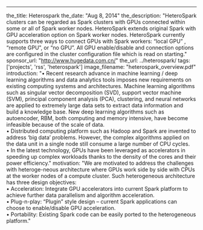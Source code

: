 ---
the_title: Heterospark
the_date: "Aug 8, 2014"
the_description: "HeteroSpark clusters can be regarded as Spark clusters with GPUs connected within some or all of Spark worker nodes. HeteroSpark extends original Spark with GPU acceleration option on Spark worker nodes. HeteroSpark currently supports three ways to connect GPUs with Spark workers: “local GPU” , “remote GPU”, or “no GPU”. All GPU enable/disable and connection options are configured in the cluster configuration file which is read on starting."
sponsor_url: "http://www.hugedata.com.cn/"
the_url: ../heterospark/
tags: ['projects', 'rss', 'heterospark']
image_filename: "heterospark_overview.pdf"
introduction: "&bull; Recent research advance in machine learning / deep learning algorithms and data analytics tools imposes new requirements on existing computing systems and architectures. Machine learning algorithms such as singular vector decomposition (SVD), support vector machine (SVM), principal component analysis (PCA), clustering, and neural networks are applied to extremely large data sets to extract data information and build a knowledge base. New deep learning algorithms such as autoencoder, RBM, both computing and memory intensive, have become infeasible because of the scale of data. <br /> &bull; Distributed computing platform such as Hadoop and Spark are invented to address ‘big data’ problems. However, the complex algorithms applied on the data unit in a single node still consume a large number of CPU cycles. <br /> &bull; In the latest technology, GPUs have been leveraged as accelerators in speeding up complex workloads thanks to the density of the cores and their power efficiency."
motivation: "We are motivated to address the challenges with heteroge-neous architecture where GPUs work side by side with CPUs at the worker nodes of a compute cluster. Such heterogeneous architecture has three design objectives: <br /> &bull; Acceleration: Integrate GPU accelerators into current Spark platform to achieve further data parallelism and algorithm acceleration. <br /> &bull; Plug-n-play: “Plugin” style design – current Spark applications can choose to enable/disable GPU acceleration. <br /> &bull; Portability: Existing Spark code can be easily ported to the heterogeneous platform."
